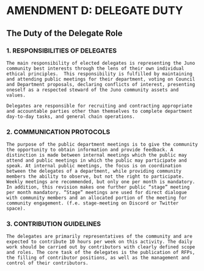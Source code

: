 # AMENDMENT D: DELEGATE DUTY

## The Duty of the Delegate Role

### 1. RESPONSIBILITIES OF DELEGATES

    The main responsibility of elected delegates is representing the Juno community best interests through the lens of their own individual ethical principles.  This responsibility is fulfilled by maintaining and attending public meetings for their department, voting on Council and Department proposals, declaring conflicts of interest, presenting oneself as a respected steward of the Juno community assets and values.

    Delegates are responsible for recruiting and contracting appropriate and accountable parties other than themselves to complete department day-to-day tasks, and general chain operations.

### 2. COMMUNICATION PROTOCOLS

    The purpose of the public department meetings is to give the community the opportunity to obtain information and provide feedback. A distinction is made between internal meetings which the public may attend and public meetings in which the public may participate and speak. At internal public meetings, the focus is on coordination between the delegates of a department, while providing community members the ability to observe, but not the right to participate. Weekly meetings are recommended, but only one per month is mandatory. In addition, this revision makes one further public “stage” meeting per month mandatory. “Stage” meetings are used for direct dialogue with community members and an allocated portion of the meeting for community engagement. (f.e. stage-meeting on Discord or Twitter space).

### 3. CONTRIBUTION GUIDELINES

    The delegates are primarily representatives of the community and are expected to contribute 10 hours per week on this activity. The daily work should be carried out by contributors with clearly defined scope and roles. The core task of the delegates is the publication of RFPs, the filling of contributor positions, as well as the management and control of their contributors.
